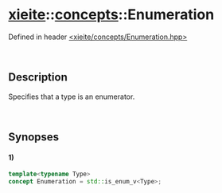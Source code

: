 # [xieite](../xieite.md)\:\:[concepts](../concepts.md)\:\:Enumeration
Defined in header [<xieite/concepts/Enumeration.hpp>](../../include/xieite/concepts/Enumeration.hpp)

&nbsp;

## Description
Specifies that a type is an enumerator.

&nbsp;

## Synopses
#### 1)
```cpp
template<typename Type>
concept Enumeration = std::is_enum_v<Type>;
```
